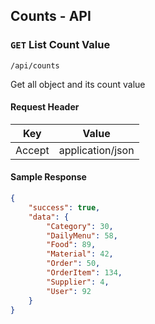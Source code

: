 ## Counts - API

### `GET` List Count Value
```
/api/counts
```
Get all object and its count value
#### Request Header

| Key | Value |
|---|---|
|Accept|application/json

#### Sample Response
```json
{
    "success": true,
    "data": {
        "Category": 30,
        "DailyMenu": 58,
        "Food": 89,
        "Material": 42,
        "Order": 50,
        "OrderItem": 134,
        "Supplier": 4,
        "User": 92
    }
}
```